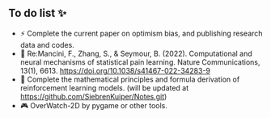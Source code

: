 ## To do list ✨

- ⚡ Complete the current paper on optimism bias, and publishing research data and codes.
- 🔭 Re:Mancini, F., Zhang, S., & Seymour, B. (2022). Computational and neural mechanisms of statistical pain learning. Nature Communications, 13(1), 6613. https://doi.org/10.1038/s41467-022-34283-9
- 🌱 Complete the mathematical principles and formula derivation of reinforcement learning models. (will be updated at https://github.com/SiebrenKuiper/Notes.git)
- 🎮 OverWatch-2D by pygame or other tools.

